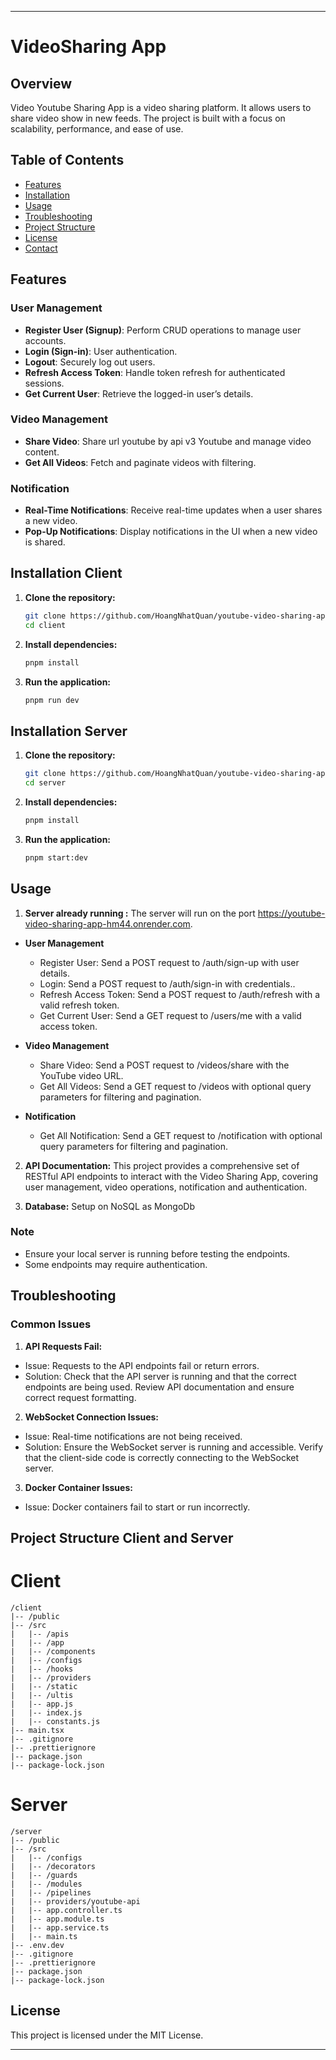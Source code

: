 
---

# VideoSharing App

## Overview

Video Youtube Sharing App is a video sharing platform. It allows users to share video show in new feeds. The project is built with a focus on scalability, performance, and ease of use.

## Table of Contents

- [Features](#features)
- [Installation](#installation)
- [Usage](#usage)
- [Troubleshooting](#troubleshooting)
- [Project Structure](#project-structure)
- [License](#license)
- [Contact](#contact)

## Features

### User Management
- **Register User (Signup)**: Perform CRUD operations to manage user accounts.
- **Login (Sign-in)**: User authentication.
- **Logout**: Securely log out users.
- **Refresh Access Token**: Handle token refresh for authenticated sessions.
- **Get Current User**: Retrieve the logged-in user’s details.

### Video Management
- **Share Video**: Share url youtube by api v3 Youtube and manage video content.
- **Get All Videos**: Fetch and paginate videos with filtering.

### Notification
- **Real-Time Notifications**: Receive real-time updates when a user shares a new video.
- **Pop-Up Notifications**: Display notifications in the UI when a new video is shared.

## Installation Client

1. **Clone the repository:**
   ```bash
   git clone https://github.com/HoangNhatQuan/youtube-video-sharing-app.git
   cd client
   ```

1. **Install dependencies:**
   ```bash
   pnpm install
   ```

2. **Run the application:**
   ```bash
   pnpm run dev
   ```
## Installation Server

1. **Clone the repository:**
   ```bash
   git clone https://github.com/HoangNhatQuan/youtube-video-sharing-app.git
   cd server
   ```

1. **Install dependencies:**
   ```bash
   pnpm install
   ```

2. **Run the application:**
   ```bash
   pnpm start:dev
   ```

## Usage

1. **Server already running :**
  The server will run on the port https://youtube-video-sharing-app-hm44.onrender.com.
  - **User Management**
    - Register User: Send a POST request to /auth/sign-up with user details.
    - Login: Send a POST request to /auth/sign-in with credentials..
    - Refresh Access Token: Send a POST request to /auth/refresh with a valid refresh token.
    - Get Current User: Send a GET request to /users/me with a valid access token.
  - **Video Management**
    - Share Video: Send a POST request to /videos/share with the YouTube video URL.
    - Get All Videos: Send a GET request to /videos with optional query parameters for filtering and pagination.

- **Notification**
  - Get All Notification: Send a GET request to /notification with optional query parameters for filtering and pagination.
  
2. **API Documentation:**
This project provides a comprehensive set of RESTful API endpoints to interact with the Video Sharing App, covering user management, video operations, notification and authentication.

3. **Database:** Setup on NoSQL as MongoDb

### Note

- Ensure your local server is running before testing the endpoints.
- Some endpoints may require authentication.

## Troubleshooting
### Common Issues

1. **API Requests Fail:**
- Issue: Requests to the API endpoints fail or return errors.
- Solution: Check that the API server is running and that the correct endpoints are being used. Review API documentation and ensure correct request formatting.

2. **WebSocket Connection Issues:**

- Issue: Real-time notifications are not being received.
- Solution: Ensure the WebSocket server is running and accessible. Verify that the client-side code is correctly connecting to the WebSocket server.

3. **Docker Container Issues:**
- Issue: Docker containers fail to start or run incorrectly.

## Project Structure Client and Server

# Client
```plaintext
/client
|-- /public
|-- /src
|   |-- /apis
|   |-- /app
|   |-- /components
|   |-- /configs
|   |-- /hooks
|   |-- /providers
|   |-- /static
|   |-- /ultis      
|   |-- app.js      
|   |-- index.js    
|   |-- constants.js
|-- main.tsx
|-- .gitignore
|-- .prettierignore
|-- package.json
|-- package-lock.json
```

# Server
```plaintext
/server
|-- /public
|-- /src
|   |-- /configs
|   |-- /decorators
|   |-- /guards
|   |-- /modules
|   |-- /pipelines
|   |-- providers/youtube-api         
|   |-- app.controller.ts    
|   |-- app.module.ts  
|   |-- app.service.ts
|   |-- main.ts
|-- .env.dev
|-- .gitignore
|-- .prettierignore
|-- package.json
|-- package-lock.json
```

## License

This project is licensed under the MIT License.

---
